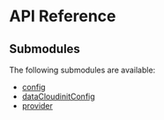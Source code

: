 # API Reference <a name="API Reference" id="api-reference"></a>

## Submodules <a name="Submodules" id="submodules"></a>

The following submodules are available:

- [config](./config.go.md)
- [dataCloudinitConfig](./dataCloudinitConfig.go.md)
- [provider](./provider.go.md)






